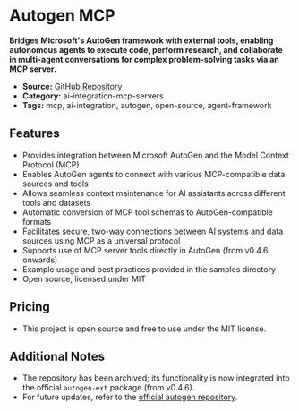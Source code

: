 # Autogen MCP

**Bridges Microsoft's AutoGen framework with external tools, enabling autonomous agents to execute code, perform research, and collaborate in multi-agent conversations for complex problem-solving tasks via an MCP server.**

- **Source:** [GitHub Repository](https://github.com/richard-gyiko/autogen-ext-mcp)
- **Category:** ai-integration-mcp-servers
- **Tags:** mcp, ai-integration, autogen, open-source, agent-framework

## Features
- Provides integration between Microsoft AutoGen and the Model Context Protocol (MCP)
- Enables AutoGen agents to connect with various MCP-compatible data sources and tools
- Allows seamless context maintenance for AI assistants across different tools and datasets
- Automatic conversion of MCP tool schemas to AutoGen-compatible formats
- Facilitates secure, two-way connections between AI systems and data sources using MCP as a universal protocol
- Supports use of MCP server tools directly in AutoGen (from v0.4.6 onwards)
- Example usage and best practices provided in the samples directory
- Open source, licensed under MIT

## Pricing
- This project is open source and free to use under the MIT license.

## Additional Notes
- The repository has been archived; its functionality is now integrated into the official `autogen-ext` package (from v0.4.6).
- For future updates, refer to the [official autogen repository](https://github.com/microsoft/autogen).
